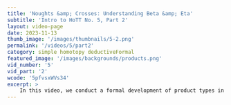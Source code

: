 ```yaml
---
title: 'Noughts &amp; Crosses: Understanding Beta &amp; Eta'
subtitle: 'Intro to HoTT No. 5, Part 2'
layout: video-page
date: 2023-11-13
thumb_image: '/images/thumbnails/5-2.png'
permalink: '/videos/5/part2'
category: simple homotopy deductiveFormal
featured_image: '/images/backgrounds/products.png'
vid_number: '5'
vid_part: '2'
wcode: '5pfvsxWVs34'
excerpt: >
    In this video, we conduct a formal development of product types in the HoTT deductive calculus, formalizing our informal work from the previous video. This provides an occasion to refine our intuitions for what Beta and Eta Computation rules mean. 
---
```


